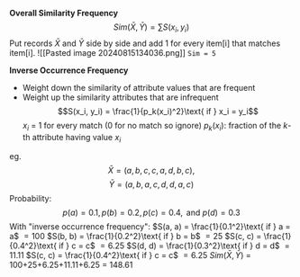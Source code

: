 
**Overall Similarity Frequency**
$$Sim(\bar{X}, \bar{Y}) = \sum S(x_i, y_i)$$ Put records $\bar{X}$ and $\bar{Y}$ side by side and add 1 for every item[i] that matches item[i]. 
![[Pasted image 20240815134036.png]]
`Sim = 5`

**Inverse Occurrence Frequency**
- Weight down the similarity of attribute values that are frequent
- Weight up the similarity attributes that are infrequent
$$S(x_i, y_i) = \frac{1}{p_k(x_i)^2}\text{    if }  x_i = y_i$$
$x_i$ = 1 for every match (0 for no match so ignore)
$p_k(x_i)$: fraction of the $k$-th attribute having value $x_i$

eg. $$\bar{X} = (a, b, c, c, a, d, b, c),$$$$\bar{Y} = (a, b, a, c, d, d, a, c)$$
Probability:$$p(a) = 0.1, p(b) = 0.2, p(c) = 0.4, \text{  and  } p(d) = 0.3$$
With "inverse occurrence frequency":
$S(a, a) = \frac{1}{0.1^2}\text{    if }  a = a$
$= 100$
$S(b, b) = \frac{1}{0.2^2}\text{    if }  b = b$ 
$= 25$
$S(c, c) = \frac{1}{0.4^2}\text{    if }  c = c$ 
$= 6.25$
$S(d, d) = \frac{1}{0.3^2}\text{    if }  d = d$ 
$= 11.11$
$S(c, c) = \frac{1}{0.4^2}\text{    if }  c = c$ 
$= 6.25$
$Sim(\bar{X},\bar{Y})$   =   100+25+6.25+11.11+6.25     =   148.61